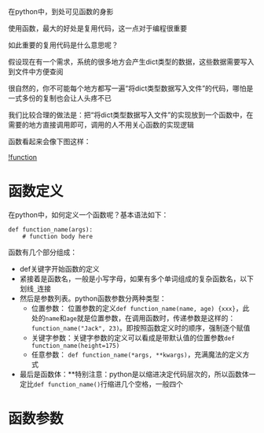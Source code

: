 在python中，到处可见函数的身影

使用函数，最大的好处是复用代码，这一点对于编程很重要

如此重要的复用代码是什么意思呢？

假设现在有一个需求，系统的很多地方会产生dict类型的数据，这些数据需要写入到文件中方便查阅

很自然的，你不可能每个地方都写一遍“将dict类型数据写入文件”的代码，哪怕是一式多份的复制也会让人头疼不已

我们比较合理的做法是：把“将dict类型数据写入文件”的实现放到一个函数中，在需要的地方直接调用即可，调用的人不用关心函数的实现逻辑

函数看起来会像下图这样：

[!function](pics/function.jpeg)

# 函数定义

在python中，如何定义一个函数呢？基本语法如下：

```
def function_name(args):
    # function body here

```

函数有几个部分组成：
* def关键字开始函数的定义
* 紧接着是函数名，一般是小写字母，如果有多个单词组成的复杂函数名，以下划线```_```连接
* 然后是参数列表。python函数参数分两种类型：
    * 位置参数： 位置参数的定义```def function_name(name, age) {xxx}```，此处的```name```和```age```就是位置参数，在调用函数时，传递参数是这样的：```function_name("Jack", 23)```。即按照函数定义时的顺序，强制逐个赋值
    * 关键字参数：关键字参数的定义可以看成是带默认值的位置参数```def function_name(height=175)```
    * 任意参数： ```def function_name(*args, **kwargs)```，充满魔法的定义方式
* 最后是函数体：**特别注意：python是以缩进决定代码层次的，所以函数体一定比```def function_name()```行缩进几个空格，一般四个

# 函数参数
